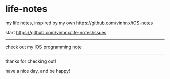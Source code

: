 # life-notes
my life notes, inspired by my own https://github.com/vinhnx/iOS-notes

start https://github.com/vinhnx/life-notes/issues

---

check out my [iOS programming note](https://github.com/vinhnx/iOS-notes/issues)

---

thanks for checking out!

have a nice day, and be happy!
